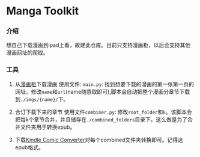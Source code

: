 # Manga Toolkit

### 介绍
想自己下载漫画到ipad上看，故建此仓库。目前只支持漫画柜，以后会支持其他漫画网址的爬取。

### 工具
1. 从[漫画柜](https://www.manhuagui.com)下载漫画
   使用文件: `main.py`: 找到想要下载的漫画的第一张第一页的网址，修改`name`和`url`(name随意取即可),脚本会自动把整个漫画分章节下载到`./imgs/{name}/`下。

2. 合订下载下来的章节
   使用文件`combiner.py`: 修改`root_folder`和`k`。该脚本会把每k个章节合并，并且储存在`./combined_folders`目录下。这么做是为了合并文件夹用于转换epub。

3. 下载[Kindle Comic Converter](https://kcc.iosphe.re/)对每个combined文件夹转换即可。记得选epub格式。